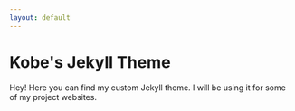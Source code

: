 ```yaml
---
layout: default
---
```


# Kobe's Jekyll Theme
Hey! Here you can find my custom Jekyll theme. I will be using it for some of my project websites.